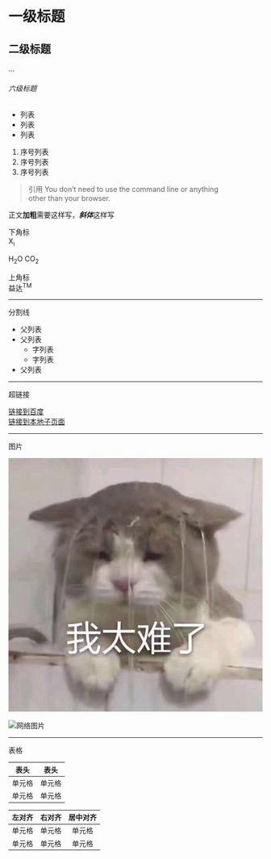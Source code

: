 # 一级标题
## 二级标题
...
###### 六级标题


- 列表
- 列表
- 列表


1. 序号列表
1. 序号列表
1. 序号列表

> 引用  You don’t need to use the command line or anything   
>  other than your browser.


正文**加粗**需要这样写，***斜体***这样写  

下角标  
X<sub>i</sub>

H<sub>2</sub>O  CO<sub>2</sub>


上角标  
益达<sup>TM</sup>


---
分割线


- 父列表
- 父列表
    - 字列表
    - 字列表
- 父列表

---

超链接


[链接到百度](https://www.baidu.com)  
[链接到本地子页面](./sub.md)


---
图片

![本地相对图片](./image/hh.jpeg)

![网络图片](https://www.baidu.com/img/bd_logo1.png)


---
表格

|  表头   | 表头  |
|  ----  | ----  |
| 单元格  | 单元格 |
| 单元格  | 单元格 |

| 左对齐 | 右对齐 | 居中对齐 |
| :-----| ----: | :----: |
| 单元格 | 单元格 | 单元格 |
| 单元格 | 单元格 | 单元格 |

